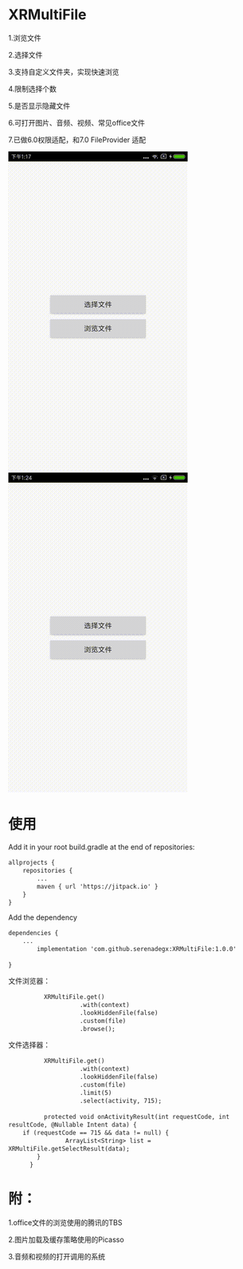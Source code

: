 # XRMultiFile

1.浏览文件

2.选择文件

3.支持自定义文件夹，实现快速浏览

4.限制选择个数

5.是否显示隐藏文件

6.可打开图片、音频、视频、常见office文件

7.已做6.0权限适配，和7.0 FileProvider 适配

![image](https://github.com/serenadegx/XRMultiFile/blob/master/1558675141407.gif)
![image](https://github.com/serenadegx/XRMultiFile/blob/master/1558675580829.gif)


# 使用

Add it in your root build.gradle at the end of repositories:

	allprojects {
		repositories {
			...
			maven { url 'https://jitpack.io' }
		}
	}
    
Add the dependency

	dependencies {
		...
	        implementation 'com.github.serenadegx:XRMultiFile:1.0.0'
		
	}


  
  文件浏览器：
  
              XRMultiFile.get()
                        .with(context)
                        .lookHiddenFile(false)
                        .custom(file)
                        .browse();
                        
   文件选择器：
   
              XRMultiFile.get()
                        .with(context)
                        .lookHiddenFile(false)
                        .custom(file)
                        .limit(5)
                        .select(activity, 715);
			
              protected void onActivityResult(int requestCode, int resultCode, @Nullable Intent data) {
		if (requestCode == 715 && data != null) {
            		ArrayList<String> list = XRMultiFile.getSelectResult(data);
        	}
	      }
# 附：

1.office文件的浏览使用的腾讯的TBS

2.图片加载及缓存策略使用的Picasso

3.音频和视频的打开调用的系统
